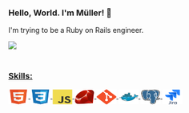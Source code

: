 ### Hello, World. I'm Müller! 👋

I'm trying to be a Ruby on Rails engineer.

<div>
  <a href="https://github.com/muellerviana">
  
  <img height="180em" src="https://github-readme-stats.vercel.app/api/top-langs/?username=muellerviana&layout=compact&langs_count=7&theme=gotham"/>
</div>
  
  
<div style="display: inline_block"><br>
  <h3 align="left">Skills:</h3>
  <img align="center" alt="" height="30" width="40" src="https://raw.githubusercontent.com/devicons/devicon/master/icons/html5/html5-original.svg">
  <img align="center" alt="" height="30" width="40" src="https://raw.githubusercontent.com/devicons/devicon/master/icons/css3/css3-original.svg">
  <img align="center" alt="" height="30" width="40" src="https://raw.githubusercontent.com/devicons/devicon/master/icons/javascript/javascript-original.svg">
  <img align="center" alt="" height="30" width="40" src="https://raw.githubusercontent.com/devicons/devicon/master/icons/ruby/ruby-original.svg">
   <img align="center" alt="" height="30" width="40" src="https://github.com/devicons/devicon/blob/master/icons/git/git-original.svg">
  <img align="center" alt="" height="30" width="40" src="https://github.com/devicons/devicon/blob/master/icons/docker/docker-original.svg">
  <img align="center" alt="" height="30" width="40" src="https://github.com/devicons/devicon/blob/master/icons/postgresql/postgresql-original.svg">
  <img align="center" alt="" height="30" width="40" src="https://github.com/devicons/devicon/blob/master/icons/jira/jira-original-wordmark.svg">

  
  
</div>

  
  
<!--     <img align="center" alt="" height="30" width="40" src="#">
  <img align="center" alt="" height="30" width="40" src="#">
  <img align="center" alt="" height="30" width="40" src="#">
  <img align="center" alt="" height="30" width="40" src="#">
  <img align="center" alt="" height="30" width="40" src="#">
  <img align="center" alt="" height="30" width="40" src="#">
  <img align="center" alt="" height="30" width="40" src="#">
  <img align="center" alt="" height="30" width="40" src="#">
  <img align="center" alt="" height="30" width="40" src="#">
  ## My History -->
